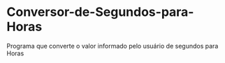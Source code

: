 # Conversor-de-Segundos-para-Horas
Programa que converte o valor informado pelo usuário de segundos para Horas
